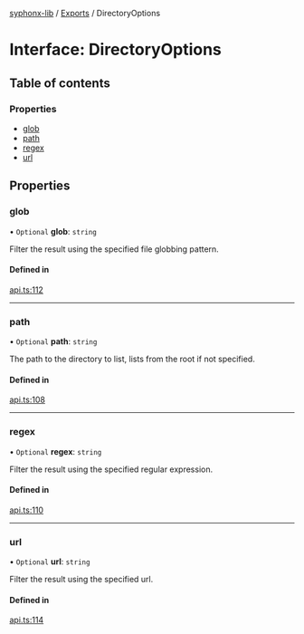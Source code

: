 [syphonx-lib](../README.md) / [Exports](../modules.md) / DirectoryOptions

# Interface: DirectoryOptions

## Table of contents

### Properties

- [glob](DirectoryOptions.md#glob)
- [path](DirectoryOptions.md#path)
- [regex](DirectoryOptions.md#regex)
- [url](DirectoryOptions.md#url)

## Properties

### glob

• `Optional` **glob**: `string`

Filter the result using the specified file globbing pattern.

#### Defined in

[api.ts:112](https://github.com/dtempx/syphonx-lib/blob/95a016c/api.ts#L112)

___

### path

• `Optional` **path**: `string`

The path to the directory to list, lists from the root if not specified.

#### Defined in

[api.ts:108](https://github.com/dtempx/syphonx-lib/blob/95a016c/api.ts#L108)

___

### regex

• `Optional` **regex**: `string`

Filter the result using the specified regular expression.

#### Defined in

[api.ts:110](https://github.com/dtempx/syphonx-lib/blob/95a016c/api.ts#L110)

___

### url

• `Optional` **url**: `string`

Filter the result using the specified url.

#### Defined in

[api.ts:114](https://github.com/dtempx/syphonx-lib/blob/95a016c/api.ts#L114)

